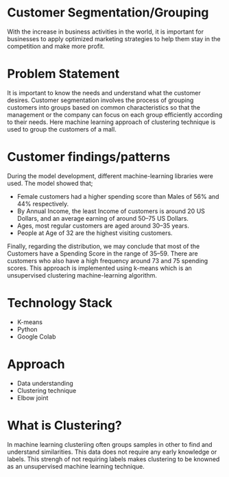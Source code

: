 # Customer Segmentation/Grouping
With the increase in business activities in the world, it is important for businesses to apply optimized marketing strategies to help them stay in the competition and make more profit.
# Problem Statement
It is important to know the needs and understand what the customer desires. Customer segmentation involves the process of grouping customers into groups based on common characteristics so that the management or the company can focus on each group efficiently according to their needs.
Here machine learning approach of clustering technique is used to group the customers of a mall.
# Customer findings/patterns
During the model development, different machine-learning libraries were used. The model showed that;
* Female customers had a higher spending score than Males of 56% and 44% respectively.
* By Annual Income, the least Income of customers is around 20 US Dollars, and an average earning of around 50–75 US Dollars.
* Ages, most regular customers are aged around 30–35 years.
* People at Age of 32 are the highest visiting customers.

Finally, regarding the distribution, we may conclude that most of the Customers have a Spending Score in the range of 35–59. There are customers who also have a high frequency around 73 and 75 spending scores. This approach is implemented using k-means which is an unsupervised clustering machine-learning algorithm.
# Technology Stack
* K-means
* Python
* Google Colab
# Approach
* Data understanding
* Clustering technique
* Elbow joint
# What is Clustering?
In machine learning clusteriing often groups samples in other to find and understand similarities. This data does not require any early knowledge or labels. This strengh of not requiring labels makes clustering to be knowned as an unsupervised machine learning technique.
